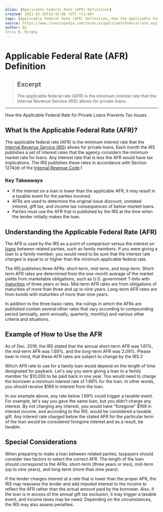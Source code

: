 ```yaml
---
alias: [Applicable Federal Rate (AFR) Definition]
created: 2021-02-28T16:45:06 (UTC +11:00)
tags: [Applicable Federal Rate (AFR) Definition, How the Applicable Federal Rate for Private Loans Prevents Tax Issues]
source: https://www.investopedia.com/terms/a/applicablefederalrate.asp
author: By
Chris B. Murphy
---
```


# Applicable Federal Rate (AFR) Definition

> ## Excerpt
> The applicable federal rate (AFR) is the minimum interest rate that the Internal Revenue Service (IRS) allows for private loans.

---

How the Applicable Federal Rate for Private Loans Prevents Tax Issues
## What Is the Applicable Federal Rate (AFR)?

The applicable federal rate (AFR) is the minimum interest rate that the [Internal Revenue Service (IRS)](https://www.investopedia.com/terms/i/irs.asp) allows for private loans. Each month the IRS publishes a set of interest rates that the agency considers the minimum market rate for loans. Any interest rate that is less the AFR would have tax implications. The IRS publishes these rates in accordance with Section 1274(d) of the [Internal Revenue Code](https://www.investopedia.com/terms/i/internal-revenue-code.asp).1

### Key Takeaways

-   If the interest on a loan is lower than the applicable AFR, it may result in a taxable event for the parties involved.
-   AFRs are used to determine the original issue discount, unstated interest, gift tax, and income tax consequences of below-market loans.
-   Parties must use the AFR that is published by the IRS at the time when the lender initially makes the loan.

## Understanding the Applicable Federal Rate (AFR)

The AFR is used by the IRS as a point of comparison versus the interest on [loans](https://www.investopedia.com/terms/l/loan.asp) between related parties, such as family members. If you were giving a loan to a family member, you would need to be sure that the interest rate charged is equal to or higher than the minimum applicable federal rate.

The IRS publishes three AFRs: short-term, mid-term, and long-term. Short-term AFR rates are determined from the one-month average of the market yields from marketable obligations, such as U.S. government T-bills with [maturities](https://www.investopedia.com/terms/m/maturity.asp) of three years or less. Mid-term AFR rates are from obligations of maturities of more than three and up to nine years. Long-term AFR rates are from bonds with maturities of more than nine years.

In addition to the three basic rates, the rulings in which the AFRs are published contain several other rates that vary according to compounding period (annually, semi-annually, quarterly, monthly) and various other criteria and situations.

## Example of How to Use the AFR

As of Dec. 2019, the IRS stated that the annual short-term AFR was 1.61%, the mid-term AFR was 1.69%, and the long-term AFR was 2.09%. Please bear in mind, that these AFR rates are subject to change by the IRS.2

Which AFR rate to use for a family loan would depend on the length of time designated for payback. Let's say you were giving a loan to a family member for $10,000 to be paid back in one year. You would need to charge the borrower a minimum interest rate of 1.69% for the loan. In other words, you should receive $169 in interest from the loan.

In our example above, any rate below 1.69% could trigger a taxable event. For example, let's say you gave the same loan, but you didn't charge any interest. By not charging any interest, you would have "foregone" $169 in interest income, and according to the IRS, would be considered a taxable gift. Any interest rate charged below the stated AFR for the particular term of the loan would be considered foregone interest and as a result, be taxable.

## Special Considerations

When preparing to make a loan between related parties, taxpayers should consider two factors to select the correct AFR. The length of the loan should correspond to the AFRs: short-term (three years or less), mid-term (up to nine years), and long-term (more than nine years).

If the lender charges interest at a rate that is lower than the proper AFR, the IRS may reassess the lender and add imputed interest to the income to reflect the AFR rather than the actual amount paid by the borrower. Also, if the loan is in excess of the annual gift tax exclusion, it may trigger a taxable event, and income taxes may be owed. Depending on the circumstances, the IRS may also assess penalties.
